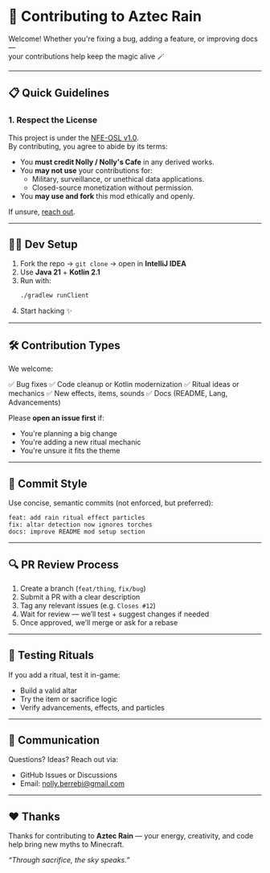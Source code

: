 # 🤝 Contributing to Aztec Rain

Welcome! Whether you're fixing a bug, adding a feature, or improving docs —  
your contributions help keep the magic alive 🪄

---

## 📋 Quick Guidelines

### 1. Respect the License
This project is under the [NFE-OSL v1.0](./LICENSE.txt).  
By contributing, you agree to abide by its terms:

- You **must credit Nolly / Nolly's Cafe** in any derived works.
- You **may not use** your contributions for:
	- Military, surveillance, or unethical data applications.
	- Closed-source monetization without permission.
- You **may use and fork** this mod ethically and openly.

If unsure, [reach out](mailto:nolly.berrebi@gmail.com).

---

## 🧑‍💻 Dev Setup

1. Fork the repo → `git clone` → open in **IntelliJ IDEA**
2. Use **Java 21** + **Kotlin 2.1**
3. Run with:
	```bash
	./gradlew runClient
	```
4. Start hacking ✨

---

## 🛠️ Contribution Types

We welcome:

✅ Bug fixes
✅ Code cleanup or Kotlin modernization
✅ Ritual ideas or mechanics
✅ New effects, items, sounds
✅ Docs (README, Lang, Advancements)

Please **open an issue first** if:

* You're planning a big change
* You're adding a new ritual mechanic
* You're unsure it fits the theme

---

## 🧾 Commit Style

Use concise, semantic commits (not enforced, but preferred):

```
feat: add rain ritual effect particles  
fix: altar detection now ignores torches  
docs: improve README mod setup section  
```

---

## 🔍 PR Review Process

1. Create a branch (`feat/thing`, `fix/bug`)
2. Submit a PR with a clear description
3. Tag any relevant issues (e.g. `Closes #12`)
4. Wait for review — we’ll test + suggest changes if needed
5. Once approved, we’ll merge or ask for a rebase

---

## 🧪 Testing Rituals

If you add a ritual, test it in-game:

* Build a valid altar
* Try the item or sacrifice logic
* Verify advancements, effects, and particles

---

## 💬 Communication

Questions? Ideas? Reach out via:

* GitHub Issues or Discussions
* Email: [nolly.berrebi@gmail.com](mailto:nolly.berrebi@gmail.com)

---

## ❤️ Thanks

Thanks for contributing to **Aztec Rain** —
your energy, creativity, and code help bring new myths to Minecraft.

*“Through sacrifice, the sky speaks.”*
